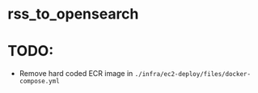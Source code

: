 # rss_to_opensearch


# TODO:

- Remove hard coded ECR image in `./infra/ec2-deploy/files/docker-compose.yml`
